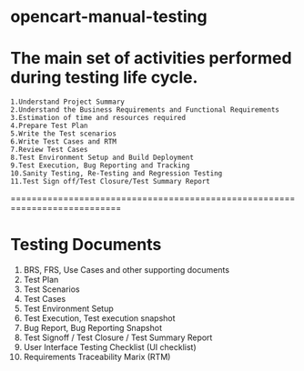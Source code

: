 # opencart-manual-testing


The main set of activities performed during testing life cycle.
==============================================================================
    1.Understand Project Summary
    2.Understand the Business Requirements and Functional Requirements
    3.Estimation of time and resources required
    4.Prepare Test Plan
    5.Write the Test scenarios
    6.Write Test Cases and RTM
    7.Review Test Cases
    8.Test Environment Setup and Build Deployment
    9.Test Execution, Bug Reporting and Tracking
    10.Sanity Testing, Re-Testing and Regression Testing
    11.Test Sign off/Test Closure/Test Summary Report
===========================================================================

Testing Documents
=====================================
1) BRS, FRS, Use Cases and other supporting documents
2) Test Plan
3) Test Scenarios
4) Test Cases
5) Test Environment Setup
6) Test Execution, Test execution snapshot
7) Bug Report, Bug Reporting Snapshot
8) Test Signoff / Test Closure / Test Summary Report
9) User Interface Testing Checklist (UI checklist)
10) Requirements Traceability Marix (RTM)
